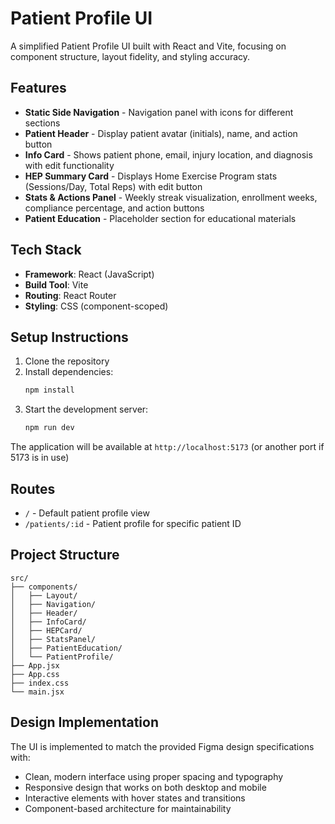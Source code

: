 # Patient Profile UI

A simplified Patient Profile UI built with React and Vite, focusing on component structure, layout fidelity, and styling accuracy.

## Features

- **Static Side Navigation** - Navigation panel with icons for different sections
- **Patient Header** - Display patient avatar (initials), name, and action button
- **Info Card** - Shows patient phone, email, injury location, and diagnosis with edit functionality
- **HEP Summary Card** - Displays Home Exercise Program stats (Sessions/Day, Total Reps) with edit button
- **Stats & Actions Panel** - Weekly streak visualization, enrollment weeks, compliance percentage, and action buttons
- **Patient Education** - Placeholder section for educational materials

## Tech Stack

- **Framework**: React (JavaScript)
- **Build Tool**: Vite
- **Routing**: React Router
- **Styling**: CSS (component-scoped)

## Setup Instructions

1. Clone the repository
2. Install dependencies:
   ```bash
   npm install
   ```
3. Start the development server:
   ```bash
   npm run dev
   ```

The application will be available at `http://localhost:5173` (or another port if 5173 is in use)

## Routes

- `/` - Default patient profile view
- `/patients/:id` - Patient profile for specific patient ID

## Project Structure

```
src/
├── components/
│   ├── Layout/
│   ├── Navigation/
│   ├── Header/
│   ├── InfoCard/
│   ├── HEPCard/
│   ├── StatsPanel/
│   ├── PatientEducation/
│   └── PatientProfile/
├── App.jsx
├── App.css
├── index.css
└── main.jsx
```

## Design Implementation

The UI is implemented to match the provided Figma design specifications with:
- Clean, modern interface using proper spacing and typography
- Responsive design that works on both desktop and mobile
- Interactive elements with hover states and transitions
- Component-based architecture for maintainability